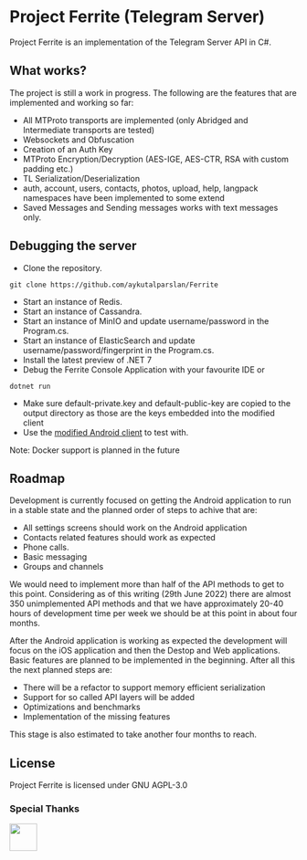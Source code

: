 # Project Ferrite (Telegram Server)

Project Ferrite is an implementation of the Telegram Server API in C#. 

## What works?

The project is still a work in progress. The following are the features that are implemented and working so far:
- All MTProto transports are implemented (only Abridged and Intermediate transports are tested)
- Websockets and Obfuscation
- Creation of an Auth Key
- MTProto Encryption/Decryption (AES-IGE, AES-CTR, RSA with custom padding etc.)
- TL Serialization/Deserialization
- auth, account, users, contacts, photos, upload, help, langpack namespaces have been implemented to some extend
- Saved Messages and Sending messages works with text messages only.

## Debugging the server
- Clone the repository.
```console
git clone https://github.com/aykutalparslan/Ferrite
```
- Start an instance of Redis.
- Start an instance of Cassandra.
- Start an instance of MinIO and update username/password in the Program.cs.
- Start an instance of ElasticSearch and update username/password/fingerprint in the Program.cs.
- Install the latest preview of .NET 7 
- Debug the Ferrite Console Application with your favourite IDE or
```console
dotnet run
```
- Make sure default-private.key and default-public-key are copied to the output directory as those are the keys embedded into the modified client
- Use the [modified Android client](https://github.com/aykutalparslan/Telegram) to test with.

Note: Docker support is planned in the future

## Roadmap

Development is currently focused on getting the Android application to run in a stable state and the planned order of steps to achive that are:
- All settings screens should work on the Android application
- Contacts related features should work as expected
- Phone calls.
- Basic messaging
- Groups and channels

We would need to implement more than half of the API methods to get to this point. Considering as of this writing (29th June 2022) there are almost 350 unimplemented API methods and that we have approximately 20-40 hours of development time per week we should be at this point in about four months.

After the Android application is working as expected the development will focus on the iOS application and then the Destop and Web applications. Basic features are planned to be implemented in the beginning. After all this the next planned steps are:
- There will be a refactor to support memory efficient serialization
- Support for so called API layers will be added
- Optimizations and benchmarks
- Implementation of the missing features

This stage is also estimated to take another four months to reach.

## License

Project Ferrite is licensed under GNU AGPL-3.0

### Special Thanks

<a href="https://jb.gg/OpenSourceSupport"><img src="https://resources.jetbrains.com/storage/products/company/brand/logos/Rider_icon.svg" width="48"><a/>

[Telegram-Server]: <https://github.com/aykutalparslan/Telegram-Server/>
